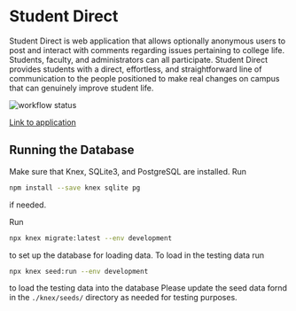 # Student Direct

Student Direct is web application that allows optionally anonymous users to post and interact with comments regarding issues pertaining to college life. Students, faculty, and administrators can all participate. Student Direct provides students with a direct, effortless, and straightforward line of communication to the people positioned to make real changes on campus that can genuinely improve student life.

![workflow status](https://github.com/csci312a-s23/project-ellen/actions/workflows/node.js.yml/badge.svg)

[Link to application](https://ellen.csci312.dev//)

## Running the Database

Make sure that Knex, SQLite3, and PostgreSQL are installed. Run

```sh
npm install --save knex sqlite pg
```

if needed.

Run

```sh
npx knex migrate:latest --env development
```

to set up the database for loading data.
To load in the testing data run

```sh
npx knex seed:run --env development
```

to load the testing data into the database
Please update the seed data fornd in the `./knex/seeds/` directory as needed for testing purposes.
